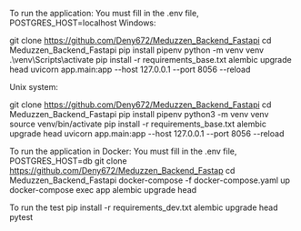 To run the application:
You must fill in the .env file, POSTGRES_HOST=localhost
Windows:

git clone https://github.com/Deny672/Meduzzen_Backend_Fastapi cd Meduzzen_Backend_Fastapi pip install pipenv python -m venv venv .\venv\Scripts\activate pip install -r requirements_base.txt alembic upgrade head uvicorn app.main:app --host 127.0.0.1 --port 8056 --reload

Unix system:

git clone https://github.com/Deny672/Meduzzen_Backend_Fastapi cd Meduzzen_Backend_Fastapi pip install pipenv python3 -m venv venv source venv/bin/activate pip install -r requirements_base.txt alembic upgrade head uvicorn app.main:app --host 127.0.0.1 --port 8056 --reload

To run the application in Docker:
You must fill in the .env file, POSTGRES_HOST=db
git clone https://github.com/Deny672/Meduzzen_Backend_Fastap cd Meduzzen_Backend_Fastapi docker-compose -f docker-compose.yaml up docker-compose exec app alembic upgrade head


To run the test
pip install -r requirements_dev.txt
alembic upgrade head
pytest
